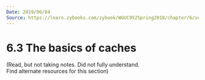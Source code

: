 ```yaml
---
Date: 2019/06/04
Source: https://learn.zybooks.com/zybook/WGUC952Spring2018/chapter/6/section/3
---
```


# 6.3 The basics of caches

(Read, but not taking notes. Did not fully understand.  
Find alternate resources for this section)
